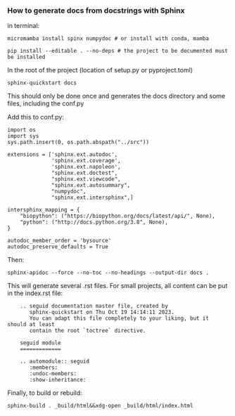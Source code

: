 ### How to generate docs from docstrings with Sphinx

in terminal:

`micromamba install spinx numpydoc # or install with conda, mamba`

`pip install --editable . --no-deps # the project to be documented must be installed`



In the root of the project (location of setup.py or pyproject.toml)

    sphinx-quickstart docs

This should only be done once and generates the docs directory and some files, including the conf.py

Add this to conf.py:

    import os
    import sys
    sys.path.insert(0, os.path.abspath("../src"))

    extensions = ['sphinx.ext.autodoc',
                  'sphinx.ext.coverage',
                  'sphinx.ext.napoleon',
                  "sphinx.ext.doctest",
                  "sphinx.ext.viewcode",
                  "sphinx.ext.autosummary",
                  "numpydoc",
                  "sphinx.ext.intersphinx",]

    intersphinx_mapping = {
        "biopython": ("https://biopython.org/docs/latest/api/", None),
        "python": ("http://docs.python.org/3.8", None),
    }

    autodoc_member_order = 'bysource'
    autodoc_preserve_defaults = True

Then:

    sphinx-apidoc --force --no-toc --no-headings --output-dir docs .

This will generate several .rst files. For small projects, all content can be put in the
index.rst file:

        .. seguid documentation master file, created by
           sphinx-quickstart on Thu Oct 19 14:14:11 2023.
           You can adapt this file completely to your liking, but it should at least
           contain the root `toctree` directive.

        seguid module
        =============

        .. automodule:: seguid
           :members:
           :undoc-members:
           :show-inheritance:

Finally, to build or rebuild:

    sphinx-build . _build/html&&xdg-open _build/html/index.html
